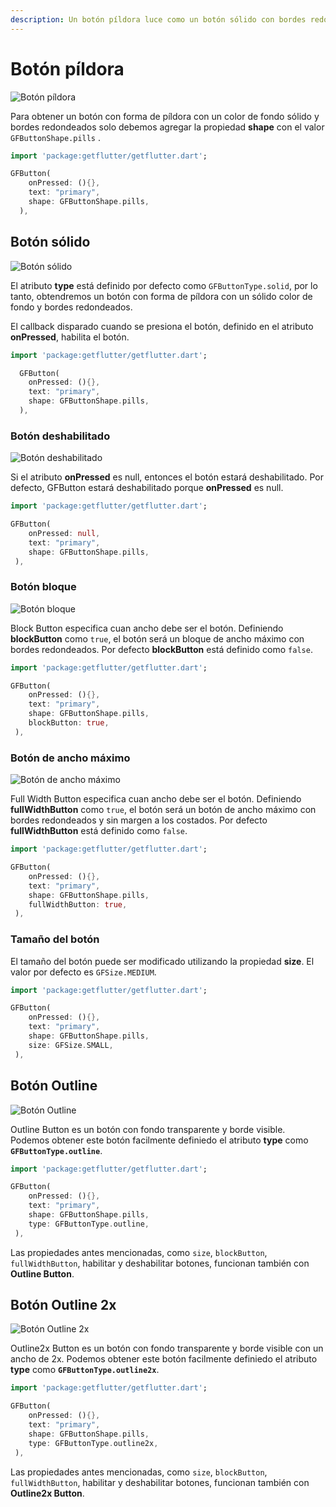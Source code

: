 ```yaml
---
description: Un botón píldora luce como un botón sólido con bordes redondeados.
---
```


# Botón píldora

![Bot&#xF3;n p&#xED;ldora](https://ik.imagekit.io/ionicfirebaseapp/docs/buttons/tr:dpr-auto,tr:w-auto/Pills_button-solid_2x_ckYKR31F62.png)

Para obtener un botón con forma de píldora con un color de fondo sólido y bordes redondeados solo debemos agregar la propiedad **shape** con el valor `GFButtonShape.pills` .

```dart
import 'package:getflutter/getflutter.dart';

GFButton(
    onPressed: (){},
    text: "primary",
    shape: GFButtonShape.pills,
  ),
```

## Botón sólido

![Bot&#xF3;n s&#xF3;lido](../.gitbook/assets/pills-solid-button-2x.png)

El atributo **type** está definido por defecto como `GFButtonType.solid`, por lo tanto, obtendremos un botón con forma de píldora con un sólido color de fondo y bordes redondeados.

El callback disparado cuando se presiona el botón, definido en el atributo **onPressed**, habilita el botón.

```dart
import 'package:getflutter/getflutter.dart';

  GFButton(
    onPressed: (){},
    text: "primary",
    shape: GFButtonShape.pills,
  ),
```

### Botón deshabilitado

![Bot&#xF3;n deshabilitado](../.gitbook/assets/pills-disabled-2x.png)

Si el atributo **onPressed** es null, entonces el botón estará deshabilitado. Por defecto, GFButton estará deshabilitado porque **onPressed** es null.

```dart
import 'package:getflutter/getflutter.dart';

GFButton(
    onPressed: null,
    text: "primary",
    shape: GFButtonShape.pills,
 ),
```

### Botón bloque

![Bot&#xF3;n bloque](../.gitbook/assets/block-buttons-2x.png)

Block Button especifica cuan ancho debe ser el botón. Definiendo **blockButton** como `true`, el botón será un bloque de ancho máximo con bordes redondeados. Por defecto **blockButton** está definido como `false`.

```dart
import 'package:getflutter/getflutter.dart';

GFButton(
    onPressed: (){},
    text: "primary",
    shape: GFButtonShape.pills,
    blockButton: true,
 ),
```

### Botón de ancho máximo

![Bot&#xF3;n de ancho m&#xE1;ximo](../.gitbook/assets/full-width-2x.png)

Full Width Button especifica cuan ancho debe ser el botón. Definiendo **fullWidthButton** como `true`, el botón será un botón de ancho máximo con bordes redondeados y sin margen a los costados. Por defecto **fullWidthButton** está definido como `false`.

```dart
import 'package:getflutter/getflutter.dart';

GFButton(
    onPressed: (){},
    text: "primary",
    shape: GFButtonShape.pills,
    fullWidthButton: true,
 ),
```

### Tamaño del botón

El tamaño del botón puede ser modificado utilizando la propiedad **size**. El valor por defecto es `GFSize.MEDIUM`.

```dart
import 'package:getflutter/getflutter.dart';

GFButton(
    onPressed: (){},
    text: "primary",
    shape: GFButtonShape.pills,
    size: GFSize.SMALL,
 ),
```

## Botón Outline

![Bot&#xF3;n Outline](../.gitbook/assets/pills-outline-2x.png)

Outline Button es un botón con fondo transparente y borde visible. Podemos obtener este botón facilmente definiedo el atributo **type** como **`GFButtonType.outline`**.

```dart
import 'package:getflutter/getflutter.dart';

GFButton(
    onPressed: (){},
    text: "primary",
    shape: GFButtonShape.pills,
    type: GFButtonType.outline,
 ),
```

Las propiedades antes mencionadas, como `size`, `blockButton`, `fullWidthButton`, habilitar y deshabilitar botones, funcionan también con **Outline Button**.

## Botón Outline 2x

![Bot&#xF3;n Outline 2x](../.gitbook/assets/pills-outline-2x-2x.png)

Outline2x Button es un botón con fondo transparente y borde visible con un ancho de 2x. Podemos obtener este botón facilmente definiedo el atributo **type** como **`GFButtonType.outline2x`**.

```dart
import 'package:getflutter/getflutter.dart';

GFButton(
    onPressed: (){},
    text: "primary",
    shape: GFButtonShape.pills,
    type: GFButtonType.outline2x,
 ),
```

Las propiedades antes mencionadas, como `size`, `blockButton`, `fullWidthButton`, habilitar y deshabilitar botones, funcionan también con **Outline2x Button**.

